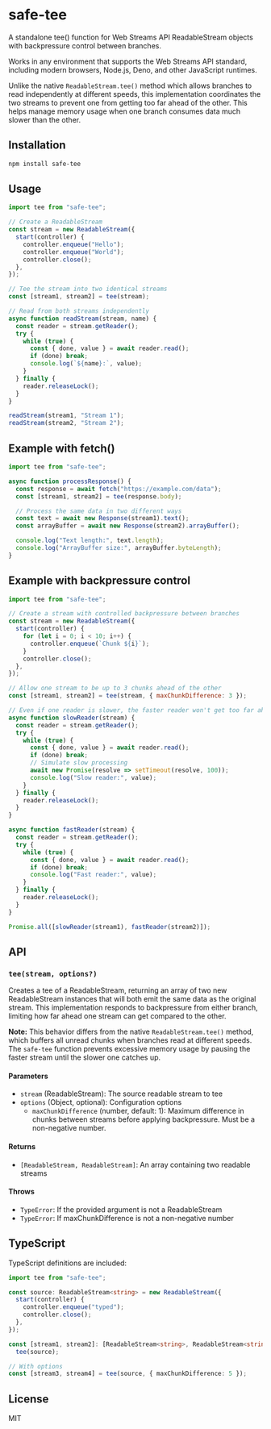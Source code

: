 # safe-tee

A standalone tee() function for Web Streams API ReadableStream objects with backpressure control between branches.

Works in any environment that supports the Web Streams API standard, including modern browsers, Node.js, Deno, and other JavaScript runtimes.

Unlike the native `ReadableStream.tee()` method which allows branches to read independently at different speeds, this implementation coordinates the two streams to prevent one from getting too far ahead of the other. This helps manage memory usage when one branch consumes data much slower than the other.

## Installation

```bash
npm install safe-tee
```

## Usage

```javascript
import tee from "safe-tee";

// Create a ReadableStream
const stream = new ReadableStream({
  start(controller) {
    controller.enqueue("Hello");
    controller.enqueue("World");
    controller.close();
  },
});

// Tee the stream into two identical streams
const [stream1, stream2] = tee(stream);

// Read from both streams independently
async function readStream(stream, name) {
  const reader = stream.getReader();
  try {
    while (true) {
      const { done, value } = await reader.read();
      if (done) break;
      console.log(`${name}:`, value);
    }
  } finally {
    reader.releaseLock();
  }
}

readStream(stream1, "Stream 1");
readStream(stream2, "Stream 2");
```

## Example with fetch()

```javascript
import tee from "safe-tee";

async function processResponse() {
  const response = await fetch("https://example.com/data");
  const [stream1, stream2] = tee(response.body);

  // Process the same data in two different ways
  const text = await new Response(stream1).text();
  const arrayBuffer = await new Response(stream2).arrayBuffer();

  console.log("Text length:", text.length);
  console.log("ArrayBuffer size:", arrayBuffer.byteLength);
}
```

## Example with backpressure control

```javascript
import tee from "safe-tee";

// Create a stream with controlled backpressure between branches
const stream = new ReadableStream({
  start(controller) {
    for (let i = 0; i < 10; i++) {
      controller.enqueue(`Chunk ${i}`);
    }
    controller.close();
  },
});

// Allow one stream to be up to 3 chunks ahead of the other
const [stream1, stream2] = tee(stream, { maxChunkDifference: 3 });

// Even if one reader is slower, the faster reader won't get too far ahead
async function slowReader(stream) {
  const reader = stream.getReader();
  try {
    while (true) {
      const { done, value } = await reader.read();
      if (done) break;
      // Simulate slow processing
      await new Promise(resolve => setTimeout(resolve, 100));
      console.log("Slow reader:", value);
    }
  } finally {
    reader.releaseLock();
  }
}

async function fastReader(stream) {
  const reader = stream.getReader();
  try {
    while (true) {
      const { done, value } = await reader.read();
      if (done) break;
      console.log("Fast reader:", value);
    }
  } finally {
    reader.releaseLock();
  }
}

Promise.all([slowReader(stream1), fastReader(stream2)]);
```

## API

### `tee(stream, options?)`

Creates a tee of a ReadableStream, returning an array of two new ReadableStream instances that will both emit the same data as the original stream. This implementation responds to backpressure from either branch, limiting how far ahead one stream can get compared to the other.

**Note:** This behavior differs from the native `ReadableStream.tee()` method, which buffers all unread chunks when branches read at different speeds. The `safe-tee` function prevents excessive memory usage by pausing the faster stream until the slower one catches up.

#### Parameters

- `stream` (ReadableStream): The source readable stream to tee
- `options` (Object, optional): Configuration options
  - `maxChunkDifference` (number, default: 1): Maximum difference in chunks between streams before applying backpressure. Must be a non-negative number.

#### Returns

- `[ReadableStream, ReadableStream]`: An array containing two readable streams

#### Throws

- `TypeError`: If the provided argument is not a ReadableStream
- `TypeError`: If maxChunkDifference is not a non-negative number

## TypeScript

TypeScript definitions are included:

```typescript
import tee from "safe-tee";

const source: ReadableStream<string> = new ReadableStream({
  start(controller) {
    controller.enqueue("typed");
    controller.close();
  },
});

const [stream1, stream2]: [ReadableStream<string>, ReadableStream<string>] =
  tee(source);

// With options
const [stream3, stream4] = tee(source, { maxChunkDifference: 5 });
```

## License

MIT

